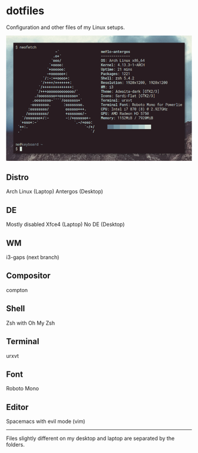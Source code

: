 # dotfiles

Configuration and other files of my Linux setups.

![](https://raw.githubusercontent.com/LoLei/dotfiles/master/images/neofetch-antergos.png "neofetch")

## Distro
Arch Linux (Laptop)
Antergos (Desktop)

## DE
Mostly disabled Xfce4 (Laptop)
No DE (Desktop)

## WM
i3-gaps (next branch)

## Compositor
compton

## Shell
Zsh with Oh My Zsh

## Terminal
urxvt

## Font
Roboto Mono

## Editor
Spacemacs with evil mode (vim)

---

Files slightly different on my desktop and laptop are separated by the folders.
